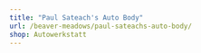 ```yaml
---
title: "Paul Sateach's Auto Body"
url: /beaver-meadows/paul-sateachs-auto-body/
shop: Autowerkstatt
---
```

